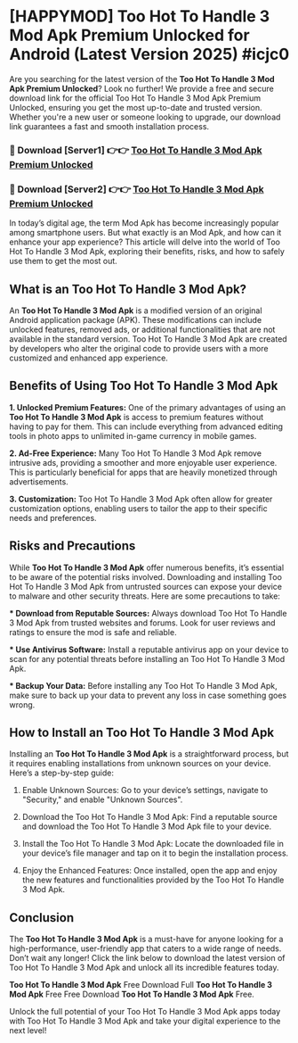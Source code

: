 # [HAPPYMOD] Too Hot To Handle 3 Mod Apk Premium Unlocked for Android (Latest Version 2025) #icjc0

Are you searching for the latest version of the <strong>Too Hot To Handle 3 Mod Apk Premium Unlocked</strong>? Look no further! We provide a free and secure download link for the official Too Hot To Handle 3 Mod Apk Premium Unlocked, ensuring you get the most up-to-date and trusted version. Whether you're a new user or someone looking to upgrade, our download link guarantees a fast and smooth installation process.


<h3>🔴 Download [Server1] 👉👉 <a href="https://appsnew.pages.dev?q=Too+Hot+To+Handle+3+Mod+Apk">Too Hot To Handle 3 Mod Apk Premium Unlocked</a></h3>

<h3>🔴 Download [Server2] 👉👉 <a href="https://appsnew.pages.dev?q=Too+Hot+To+Handle+3+Mod+Apk">Too Hot To Handle 3 Mod Apk Premium Unlocked</a></h3>


In today’s digital age, the term Mod Apk has become increasingly popular among smartphone users. But what exactly is an Mod Apk, and how can it enhance your app experience? This article will delve into the world of Too Hot To Handle 3 Mod Apk, exploring their benefits, risks, and how to safely use them to get the most out.


<h2>What is an Too Hot To Handle 3 Mod Apk?</h2>

An <strong>Too Hot To Handle 3 Mod Apk</strong> is a modified version of an original Android application package (APK). These modifications can include unlocked features, removed ads, or additional functionalities that are not available in the standard version. Too Hot To Handle 3 Mod Apk are created by developers who alter the original code to provide users with a more customized and enhanced app experience.


<h2>Benefits of Using Too Hot To Handle 3 Mod Apk</h2>

<strong> 1. Unlocked Premium Features:</strong> One of the primary advantages of using an <strong>Too Hot To Handle 3 Mod Apk</strong> is access to premium features without having to pay for them. This can include everything from advanced editing tools in photo apps to unlimited in-game currency in mobile games.

<strong> 2. Ad-Free Experience:</strong> Many Too Hot To Handle 3 Mod Apk remove intrusive ads, providing a smoother and more enjoyable user experience. This is particularly beneficial for apps that are heavily monetized through advertisements.

<strong> 3. Customization:</strong> Too Hot To Handle 3 Mod Apk often allow for greater customization options, enabling users to tailor the app to their specific needs and preferences.


<h2>Risks and Precautions</h2>

While <strong>Too Hot To Handle 3 Mod Apk</strong> offer numerous benefits, it’s essential to be aware of the potential risks involved. Downloading and installing Too Hot To Handle 3 Mod Apk from untrusted sources can expose your device to malware and other security threats. Here are some precautions to take:

<strong> * Download from Reputable Sources:</strong> Always download Too Hot To Handle 3 Mod Apk from trusted websites and forums. Look for user reviews and ratings to ensure the mod is safe and reliable.

<strong> * Use Antivirus Software:</strong> Install a reputable antivirus app on your device to scan for any potential threats before installing an Too Hot To Handle 3 Mod Apk.

<strong> * Backup Your Data:</strong> Before installing any Too Hot To Handle 3 Mod Apk, make sure to back up your data to prevent any loss in case something goes wrong.


<h2>How to Install an Too Hot To Handle 3 Mod Apk</h2>

Installing an <strong>Too Hot To Handle 3 Mod Apk</strong> is a straightforward process, but it requires enabling installations from unknown sources on your device. Here’s a step-by-step guide:

 1. Enable Unknown Sources: Go to your device’s settings, navigate to "Security," and enable "Unknown Sources".

 2. Download the Too Hot To Handle 3 Mod Apk: Find a reputable source and download the Too Hot To Handle 3 Mod Apk file to your device.

 3. Install the Too Hot To Handle 3 Mod Apk: Locate the downloaded file in your device’s file manager and tap on it to begin the installation process.

 4. Enjoy the Enhanced Features: Once installed, open the app and enjoy the new features and functionalities provided by the Too Hot To Handle 3 Mod Apk.


<h2><strong>Conclusion</strong></h2>

The <strong>Too Hot To Handle 3 Mod Apk</strong> is a must-have for anyone looking for a high-performance, user-friendly app that caters to a wide range of needs. Don’t wait any longer! Click the link below to download the latest version of Too Hot To Handle 3 Mod Apk and unlock all its incredible features today.

<strong>Too Hot To Handle 3 Mod Apk</strong> Free Download Full <strong>Too Hot To Handle 3 Mod Apk</strong> Free Free Download <strong>Too Hot To Handle 3 Mod Apk</strong> Free.

Unlock the full potential of your Too Hot To Handle 3 Mod Apk apps today with Too Hot To Handle 3 Mod Apk and take your digital experience to the next level!
